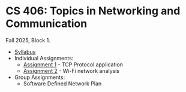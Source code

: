 # CS 406: Topics in Networking and Communication

Fall 2025, Block 1.

* [Syllabus](SYLLABUS.md)
* Individual Assignments:
    * [Assignment 1](I_ASSIGN1.md) - TCP Protocol application
    * [Assignment 2](I_ASSIGN2.md) - Wi-Fi network analysis
* Group Assignments:
    * Software Defined Network Plan

